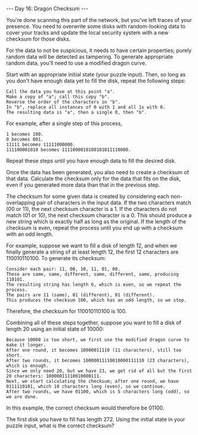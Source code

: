 --- Day 16: Dragon Checksum ---

You're done scanning this part of the network, but you've left traces of your presence. You need to overwrite some disks with random-looking data to cover your tracks and update the local security system with a new checksum for those disks.

For the data to not be suspicious, it needs to have certain properties; purely random data will be detected as tampering. To generate appropriate random data, you'll need to use a modified dragon curve.

Start with an appropriate initial state (your puzzle input). Then, so long as you don't have enough data yet to fill the disk, repeat the following steps:

    Call the data you have at this point "a".
    Make a copy of "a"; call this copy "b".
    Reverse the order of the characters in "b".
    In "b", replace all instances of 0 with 1 and all 1s with 0.
    The resulting data is "a", then a single 0, then "b".

For example, after a single step of this process,

    1 becomes 100.
    0 becomes 001.
    11111 becomes 11111000000.
    111100001010 becomes 1111000010100101011110000.

Repeat these steps until you have enough data to fill the desired disk.

Once the data has been generated, you also need to create a checksum of that data. Calculate the checksum only for the data that fits on the disk, even if you generated more data than that in the previous step.

The checksum for some given data is created by considering each non-overlapping pair of characters in the input data. If the two characters match (00 or 11), the next checksum character is a 1. If the characters do not match (01 or 10), the next checksum character is a 0. This should produce a new string which is exactly half as long as the original. If the length of the checksum is even, repeat the process until you end up with a checksum with an odd length.

For example, suppose we want to fill a disk of length 12, and when we finally generate a string of at least length 12, the first 12 characters are 110010110100. To generate its checksum:

    Consider each pair: 11, 00, 10, 11, 01, 00.
    These are same, same, different, same, different, same, producing 110101.
    The resulting string has length 6, which is even, so we repeat the process.
    The pairs are 11 (same), 01 (different), 01 (different).
    This produces the checksum 100, which has an odd length, so we stop.

Therefore, the checksum for 110010110100 is 100.

Combining all of these steps together, suppose you want to fill a disk of length 20 using an initial state of 10000:

    Because 10000 is too short, we first use the modified dragon curve to make it longer.
    After one round, it becomes 10000011110 (11 characters), still too short.
    After two rounds, it becomes 10000011110010000111110 (23 characters), which is enough.
    Since we only need 20, but we have 23, we get rid of all but the first 20 characters: 10000011110010000111.
    Next, we start calculating the checksum; after one round, we have 0111110101, which 10 characters long (even), so we continue.
    After two rounds, we have 01100, which is 5 characters long (odd), so we are done.

In this example, the correct checksum would therefore be 01100.

The first disk you have to fill has length 272. Using the initial state in your puzzle input, what is the correct checksum?

